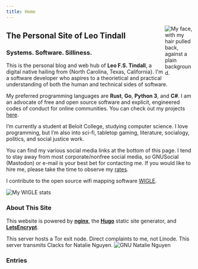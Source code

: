 ```yaml
---
title: Home
---
```



[<img src="/images/profile-small.jpg" style="max-width:15%;min-width:40px;float:right;" alt="My face, with my hair pulled back, against a plain background." />](https://leotindall.com/)

## The Personal Site of Leo Tindall

### Systems. Software. Silliness.

 This is the personal blog and web hub of **Leo F.S. Tindall**, a digital native
 hailing from {North Carolina, Texas, California}. I'm a software developer
 who aspires to a theorietical and practical understanding of both the human
 and technical sides of software.

 My preferred programming languages are **Rust**, **Go**, **Python 3**, and
 **C#**. I am an advocate of free and open source software and explicit,
 engineered codes of conduct for online communities. You can check out my 
 projects [here](projects/).

 I’m currently a student at Beloit College, studying computer science. I love
 programming, but I’m also into sci-fi, tabletop gaming, literature, socialogy,
 politics, and social justice work.

 You can find my various social media links at the bottom of this page. I tend
 to stay away from most corporate/nonfree social media, so GNUSocial (Mastodon)
 or e-mail is your best bet for contacting me. If you would like to hire me,
 please take the time to observe my [rates](hire/).

  I contribute to the open source wifi mapping software [WIGLE](https://wigle.net).
 
 ![My WIGLE stats](https://wigle.net/bi/KCRtNG+m94qF8ViOkvn_3g.png)

### About This Site

 This website is powered by [**nginx**](https://nginx.org), the
 [**Hugo**](https://gohugo.io/) static site generator, and
 [**LetsEncrypt**](https://letsencrypt.org/).

 This server hosts a Tor exit node. Direct complaints to me, not Linode.
 This server transmits Clacks for Natalie Nguyen. ![GNU Natalie Nguyen](/images/tipsytentacle.gif)

### Entries
